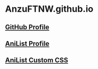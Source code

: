 # AnzuFTNW.github.io

## [GitHub Profile](https://github.com/AnzuFTNW)

## [AniList Profile](https://anilist.co/user/Anzu/)

## [AniList Custom CSS](https://anzuftnw.github.io/anilist-css/)
